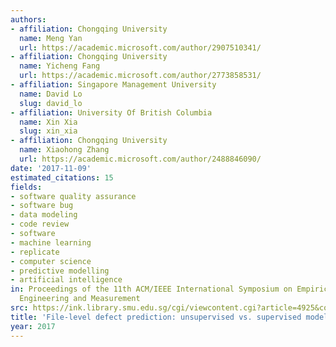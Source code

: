 ```yaml
---
authors:
- affiliation: Chongqing University
  name: Meng Yan
  url: https://academic.microsoft.com/author/2907510341/
- affiliation: Chongqing University
  name: Yicheng Fang
  url: https://academic.microsoft.com/author/2773858531/
- affiliation: Singapore Management University
  name: David Lo
  slug: david_lo
- affiliation: University Of British Columbia
  name: Xin Xia
  slug: xin_xia
- affiliation: Chongqing University
  name: Xiaohong Zhang
  url: https://academic.microsoft.com/author/2488846090/
date: '2017-11-09'
estimated_citations: 15
fields:
- software quality assurance
- software bug
- data modeling
- code review
- software
- machine learning
- replicate
- computer science
- predictive modelling
- artificial intelligence
in: Proceedings of the 11th ACM/IEEE International Symposium on Empirical Software
  Engineering and Measurement
src: https://ink.library.smu.edu.sg/cgi/viewcontent.cgi?article=4925&context=sis_research
title: 'File-level defect prediction: unsupervised vs. supervised models'
year: 2017
---
```


